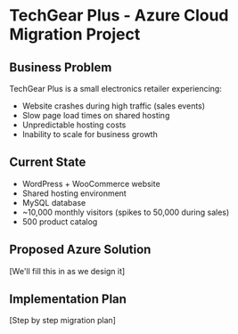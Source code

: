 # TechGear Plus - Azure Cloud Migration Project

## Business Problem
TechGear Plus is a small electronics retailer experiencing:
- Website crashes during high traffic (sales events)
- Slow page load times on shared hosting
- Unpredictable hosting costs
- Inability to scale for business growth

## Current State
- WordPress + WooCommerce website
- Shared hosting environment
- MySQL database
- ~10,000 monthly visitors (spikes to 50,000 during sales)
- 500 product catalog

## Proposed Azure Solution
[We'll fill this in as we design it]

## Implementation Plan
[Step by step migration plan]
